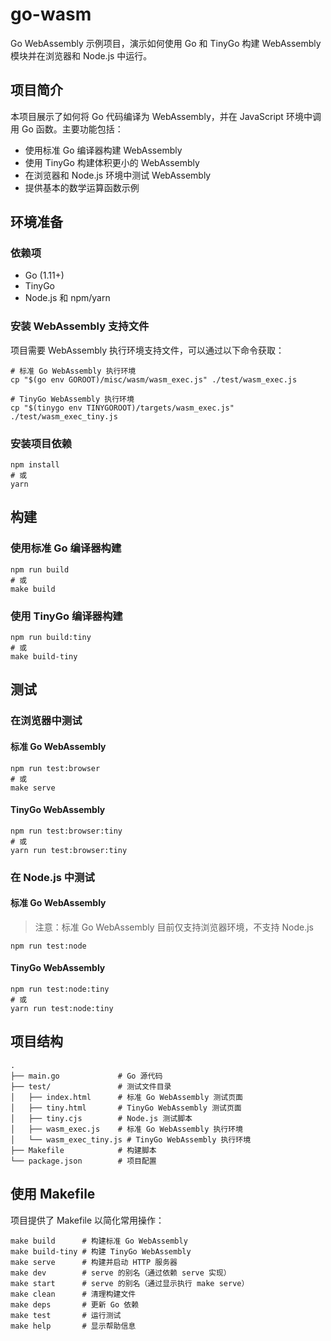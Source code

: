 # go-wasm

Go WebAssembly 示例项目，演示如何使用 Go 和 TinyGo 构建 WebAssembly 模块并在浏览器和 Node.js 中运行。

## 项目简介

本项目展示了如何将 Go 代码编译为 WebAssembly，并在 JavaScript 环境中调用 Go 函数。主要功能包括：

- 使用标准 Go 编译器构建 WebAssembly
- 使用 TinyGo 构建体积更小的 WebAssembly
- 在浏览器和 Node.js 环境中测试 WebAssembly
- 提供基本的数学运算函数示例

## 环境准备

### 依赖项

- Go (1.11+)
- TinyGo
- Node.js 和 npm/yarn

### 安装 WebAssembly 支持文件

项目需要 WebAssembly 执行环境支持文件，可以通过以下命令获取：

```shell
# 标准 Go WebAssembly 执行环境
cp "$(go env GOROOT)/misc/wasm/wasm_exec.js" ./test/wasm_exec.js

# TinyGo WebAssembly 执行环境
cp "$(tinygo env TINYGOROOT)/targets/wasm_exec.js" ./test/wasm_exec_tiny.js
```

### 安装项目依赖

```shell
npm install
# 或
yarn
```

## 构建

### 使用标准 Go 编译器构建

```shell
npm run build
# 或
make build
```

### 使用 TinyGo 编译器构建

```shell
npm run build:tiny
# 或
make build-tiny
```

## 测试

### 在浏览器中测试

#### 标准 Go WebAssembly

```shell
npm run test:browser
# 或
make serve
```

#### TinyGo WebAssembly

```shell
npm run test:browser:tiny
# 或
yarn run test:browser:tiny
```

### 在 Node.js 中测试

#### 标准 Go WebAssembly

> 注意：标准 Go WebAssembly 目前仅支持浏览器环境，不支持 Node.js

```shell
npm run test:node
```

#### TinyGo WebAssembly

```shell
npm run test:node:tiny
# 或
yarn run test:node:tiny
```

## 项目结构

```
.
├── main.go             # Go 源代码
├── test/               # 测试文件目录
│   ├── index.html      # 标准 Go WebAssembly 测试页面
│   ├── tiny.html       # TinyGo WebAssembly 测试页面
│   ├── tiny.cjs        # Node.js 测试脚本
│   ├── wasm_exec.js    # 标准 Go WebAssembly 执行环境
│   └── wasm_exec_tiny.js # TinyGo WebAssembly 执行环境
├── Makefile            # 构建脚本
└── package.json        # 项目配置
```

## 使用 Makefile

项目提供了 Makefile 以简化常用操作：

```shell
make build      # 构建标准 Go WebAssembly
make build-tiny # 构建 TinyGo WebAssembly
make serve      # 构建并启动 HTTP 服务器
make dev        # serve 的别名（通过依赖 serve 实现）
make start      # serve 的别名（通过显示执行 make serve）
make clean      # 清理构建文件
make deps       # 更新 Go 依赖
make test       # 运行测试
make help       # 显示帮助信息
```
